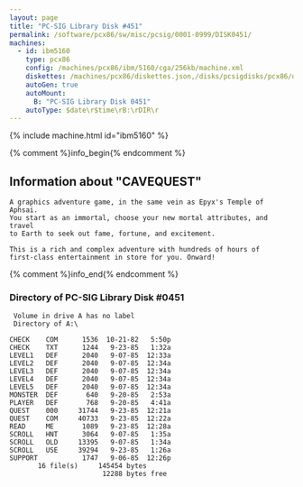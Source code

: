 ```yaml
---
layout: page
title: "PC-SIG Library Disk #451"
permalink: /software/pcx86/sw/misc/pcsig/0001-0999/DISK0451/
machines:
  - id: ibm5160
    type: pcx86
    config: /machines/pcx86/ibm/5160/cga/256kb/machine.xml
    diskettes: /machines/pcx86/diskettes.json,/disks/pcsigdisks/pcx86/diskettes.json
    autoGen: true
    autoMount:
      B: "PC-SIG Library Disk 0451"
    autoType: $date\r$time\rB:\rDIR\r
---
```


{% include machine.html id="ibm5160" %}

{% comment %}info_begin{% endcomment %}

## Information about "CAVEQUEST"

    A graphics adventure game, in the same vein as Epyx's Temple of Aphsai.
    You start as an immortal, choose your new mortal attributes, and travel
    to Earth to seek out fame, fortune, and excitement.
    
    This is a rich and complex adventure with hundreds of hours of
    first-class entertainment in store for you. Onward!
{% comment %}info_end{% endcomment %}


### Directory of PC-SIG Library Disk #0451

     Volume in drive A has no label
     Directory of A:\

    CHECK    COM      1536  10-21-82   5:50p
    CHECK    TXT      1244   9-23-85   1:32a
    LEVEL1   DEF      2040   9-07-85  12:33a
    LEVEL2   DEF      2040   9-07-85  12:34a
    LEVEL3   DEF      2040   9-07-85  12:34a
    LEVEL4   DEF      2040   9-07-85  12:34a
    LEVEL5   DEF      2040   9-07-85  12:34a
    MONSTER  DEF       640   9-20-85   2:53a
    PLAYER   DEF       768   9-20-85   4:41a
    QUEST    000     31744   9-23-85  12:21a
    QUEST    COM     40733   9-23-85  12:22a
    READ     ME       1089   9-23-85  12:28a
    SCROLL   HNT      3064   9-07-85   1:35a
    SCROLL   OLD     13395   9-07-85   1:34a
    SCROLL   USE     39294   9-23-85   1:26a
    SUPPORT           1747   9-06-85  12:26p
           16 file(s)     145454 bytes
                           12288 bytes free
